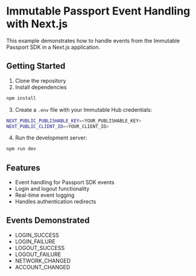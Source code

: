 # Immutable Passport Event Handling with Next.js

This example demonstrates how to handle events from the Immutable Passport SDK in a Next.js application.

## Getting Started

1. Clone the repository
2. Install dependencies
```bash
npm install
```
3. Create a `.env` file with your Immutable Hub credentials:
```bash
NEXT_PUBLIC_PUBLISHABLE_KEY=<YOUR_PUBLISHABLE_KEY>
NEXT_PUBLIC_CLIENT_ID=<YOUR_CLIENT_ID>
```
4. Run the development server:
```bash
npm run dev
```

## Features

- Event handling for Passport SDK events
- Login and logout functionality
- Real-time event logging
- Handles authentication redirects

## Events Demonstrated

- LOGIN_SUCCESS
- LOGIN_FAILURE
- LOGOUT_SUCCESS
- LOGOUT_FAILURE
- NETWORK_CHANGED
- ACCOUNT_CHANGED 
